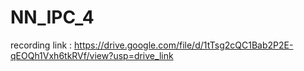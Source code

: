 # NN_IPC_4

recording link : https://drive.google.com/file/d/1tTsg2cQC1Bab2P2E-qEOQh1Vxh6tkRVf/view?usp=drive_link
